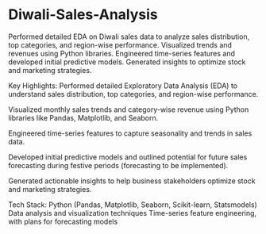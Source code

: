 # Diwali-Sales-Analysis
Performed detailed EDA on Diwali sales data to analyze sales distribution, top categories, and region-wise performance. Visualized trends and revenues using Python libraries. Engineered time-series features and developed initial predictive models. Generated insights to optimize stock and marketing strategies.

Key Highlights:
Performed detailed Exploratory Data Analysis (EDA) to understand sales distribution, top categories, and region-wise performance.

Visualized monthly sales trends and category-wise revenue using Python libraries like Pandas, Matplotlib, and Seaborn.

Engineered time-series features to capture seasonality and trends in sales data.

Developed initial predictive models and outlined potential for future sales forecasting during festive periods (forecasting to be implemented).

Generated actionable insights to help business stakeholders optimize stock and marketing strategies.

Tech Stack:
Python (Pandas, Matplotlib, Seaborn, Scikit-learn, Statsmodels)
Data analysis and visualization techniques
Time-series feature engineering, with plans for forecasting models
